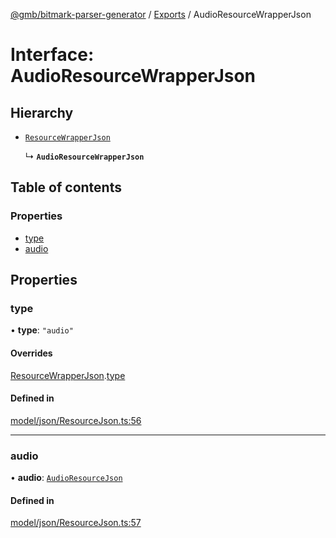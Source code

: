 [@gmb/bitmark-parser-generator](../API.md) / [Exports](../modules.md) / AudioResourceWrapperJson

# Interface: AudioResourceWrapperJson

## Hierarchy

- [`ResourceWrapperJson`](ResourceWrapperJson.md)

  ↳ **`AudioResourceWrapperJson`**

## Table of contents

### Properties

- [type](AudioResourceWrapperJson.md#type)
- [audio](AudioResourceWrapperJson.md#audio)

## Properties

### type

• **type**: ``"audio"``

#### Overrides

[ResourceWrapperJson](ResourceWrapperJson.md).[type](ResourceWrapperJson.md#type)

#### Defined in

[model/json/ResourceJson.ts:56](https://github.com/getMoreBrain/bitmark-parser-generator/blob/7c62fdc/src/model/json/ResourceJson.ts#L56)

___

### audio

• **audio**: [`AudioResourceJson`](AudioResourceJson.md)

#### Defined in

[model/json/ResourceJson.ts:57](https://github.com/getMoreBrain/bitmark-parser-generator/blob/7c62fdc/src/model/json/ResourceJson.ts#L57)
